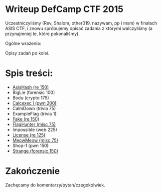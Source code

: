 # Writeup DefCamp CTF 2015

Uczestniczyliśmy (Rev, Shalom, other019, nazywam, pp i msm) w finałach ASIS CTF, i znowu spróbujemy opisać zadania z którymi walczyliśmy (a przynajmniej te, które pokonaliśmy).

Ogólne wrażenia:

Opisy zadań po kolei.

# Spis treści:
* [AsisHash (re 150)](re_150_asishash)
* BigLie (forensic 100)
* Bodu (crypto 175)
* [Calcexec I (pwn 200)](pwn_100_shop_1)
* CalmDown (trivia 75)
* ExampleFlag (trivia 1)
* [Fake (re 150)](re_150_fake)
* [FlagHunter (misc 75)](misc_75_flaghunter)
* Impossible (web 225)
* [License (re 125)](re_100_license)
* [MeowMeow (misc 75)](misc_75_meowmeow)
* Shop-1 (pwn 150)
* [Strange (forensic 150)](forensic_150_strange)

# Zakończenie

Zachęcamy do komentarzy/pytań/czegokolwiek.
